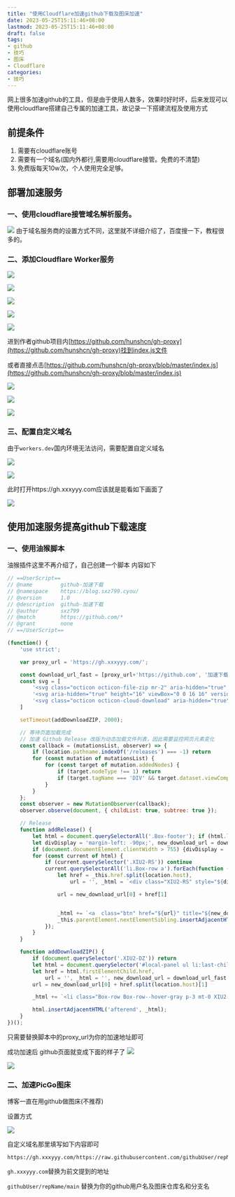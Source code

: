 ```yaml
---
title: "使用Cloudflare加速github下载及图床加速"
date: 2023-05-25T15:11:46+08:00
lastmod: 2023-05-25T15:11:46+08:00
draft: false
tags:
- github
- 技巧
- 图床
- Cloudflare
categories:
- 技巧
---
```


网上很多加速github的工具，但是由于使用人数多，效果时好时坏，后来发现可以使用cloudflare搭建自己专属的加速工具，故记录一下搭建流程及使用方式

<!--more-->

## 前提条件
1. 需要有cloudflare账号
2. 需要有一个域名(国内外都行,需要用cloudflare接管。免费的不清楚)
3. 免费版每天10w次，个人使用完全足够。

## 部署加速服务

### 一、使用cloudflare接管域名解析服务。
![](https://raw.githubusercontent.com/sxz799/tuchuang-blog/main/img/2023/05/202305251517951.png)
由于域名服务商的设置方式不同，这里就不详细介绍了，百度搜一下，教程很多的。

### 二、添加Cloudflare Worker服务

![](https://raw.githubusercontent.com/sxz799/tuchuang-blog/main/img/2023/05/202305251521546.png)

![](https://raw.githubusercontent.com/sxz799/tuchuang-blog/main/img/2023/05/202305251522337.png)

![](https://raw.githubusercontent.com/sxz799/tuchuang-blog/main/img/2023/05/202305251523218.png)

![](https://raw.githubusercontent.com/sxz799/tuchuang-blog/main/img/2023/05/202305251524096.png)

![](https://raw.githubusercontent.com/sxz799/tuchuang-blog/main/img/2023/05/202305251525908.png)

进到作者github项目内[https://github.com/hunshcn/gh-proxy](https://github.com/hunshcn/gh-proxy)找到index.js文件

或者直接点击[https://github.com/hunshcn/gh-proxy/blob/master/index.js](https://github.com/hunshcn/gh-proxy/blob/master/index.js)

![](https://raw.githubusercontent.com/sxz799/tuchuang-blog/main/img/2023/05/202305251554200.png)

![](https://raw.githubusercontent.com/sxz799/tuchuang-blog/main/img/2023/05/202305251525908.png)

![](https://raw.githubusercontent.com/sxz799/tuchuang-blog/main/img/2023/05/202305251530944.png)

### 三、配置自定义域名

由于`workers.dev`国内环境无法访问，需要配置自定义域名

![](https://raw.githubusercontent.com/sxz799/tuchuang-blog/main/img/2023/05/202305251532003.png)


![](https://raw.githubusercontent.com/sxz799/tuchuang-blog/main/img/2023/05/202305251535054.png)

此时打开https://gh.xxxyyy.com应该就是能看如下画面了

![](https://raw.githubusercontent.com/sxz799/tuchuang-blog/main/img/2023/05/202305251537558.png)



## 使用加速服务提高github下载速度

### 一、使用油猴脚本

油猴插件这里不再介绍了，自己创建一个脚本 内容如下
```js
// ==UserScript==
// @name         github-加速下载
// @namespace    https://blog.sxz799.cyou/
// @version      1.0
// @description  github-加速下载
// @author       sxz799
// @match        https://github.com/*
// @grant        none
// ==/UserScript==

(function() {
    'use strict';

    var proxy_url = 'https://gh.xxxyyy.com/';

    const download_url_fast = [proxy_url+'https://github.com', '加速下载', 'Cloudflare CDN加速']
    const svg = [
        '<svg class="octicon octicon-file-zip mr-2" aria-hidden="true" height="16" viewBox="0 0 16 16" version="1.1" width="16" data-view-component="true"><path fill-rule="evenodd" d="M3.5 1.75a.25.25 0 01.25-.25h3a.75.75 0 000 1.5h.5a.75.75 0 000-1.5h2.086a.25.25 0 01.177.073l2.914 2.914a.25.25 0 01.073.177v8.586a.25.25 0 01-.25.25h-.5a.75.75 0 000 1.5h.5A1.75 1.75 0 0014 13.25V4.664c0-.464-.184-.909-.513-1.237L10.573.513A1.75 1.75 0 009.336 0H3.75A1.75 1.75 0 002 1.75v11.5c0 .649.353 1.214.874 1.515a.75.75 0 10.752-1.298.25.25 0 01-.126-.217V1.75zM8.75 3a.75.75 0 000 1.5h.5a.75.75 0 000-1.5h-.5zM6 5.25a.75.75 0 01.75-.75h.5a.75.75 0 010 1.5h-.5A.75.75 0 016 5.25zm2 1.5A.75.75 0 018.75 6h.5a.75.75 0 010 1.5h-.5A.75.75 0 018 6.75zm-1.25.75a.75.75 0 000 1.5h.5a.75.75 0 000-1.5h-.5zM8 9.75A.75.75 0 018.75 9h.5a.75.75 0 010 1.5h-.5A.75.75 0 018 9.75zm-.75.75a1.75 1.75 0 00-1.75 1.75v3c0 .414.336.75.75.75h2.5a.75.75 0 00.75-.75v-3a1.75 1.75 0 00-1.75-1.75h-.5zM7 12.25a.25.25 0 01.25-.25h.5a.25.25 0 01.25.25v2.25H7v-2.25z"></path></svg>',
        '<svg aria-hidden="true" height="16" viewBox="0 0 16 16" version="1.1" width="16" data-view-component="true" class="octicon octicon-copy js-clipboard-copy-icon d-inline-block"><path fill-rule="evenodd" d="M0 6.75C0 5.784.784 5 1.75 5h1.5a.75.75 0 010 1.5h-1.5a.25.25 0 00-.25.25v7.5c0 .138.112.25.25.25h7.5a.25.25 0 00.25-.25v-1.5a.75.75 0 011.5 0v1.5A1.75 1.75 0 019.25 16h-7.5A1.75 1.75 0 010 14.25v-7.5z"></path><path fill-rule="evenodd" d="M5 1.75C5 .784 5.784 0 6.75 0h7.5C15.216 0 16 .784 16 1.75v7.5A1.75 1.75 0 0114.25 11h-7.5A1.75 1.75 0 015 9.25v-7.5zm1.75-.25a.25.25 0 00-.25.25v7.5c0 .138.112.25.25.25h7.5a.25.25 0 00.25-.25v-7.5a.25.25 0 00-.25-.25h-7.5z"></path></svg><svg aria-hidden="true" height="16" viewBox="0 0 16 16" version="1.1" width="16" data-view-component="true" class="octicon octicon-check js-clipboard-check-icon color-fg-success d-inline-block d-sm-none"><path fill-rule="evenodd" d="M13.78 4.22a.75.75 0 010 1.06l-7.25 7.25a.75.75 0 01-1.06 0L2.22 9.28a.75.75 0 011.06-1.06L6 10.94l6.72-6.72a.75.75 0 011.06 0z"></path></svg>',
        '<svg class="octicon octicon-cloud-download" aria-hidden="true" height="16" version="1.1" viewBox="0 0 16 16" width="16"><path d="M9 12h2l-3 3-3-3h2V7h2v5zm3-8c0-.44-.91-3-4.5-3C5.08 1 3 2.92 3 5 1.02 5 0 6.52 0 8c0 1.53 1 3 3 3h3V9.7H3C1.38 9.7 1.3 8.28 1.3 8c0-.17.05-1.7 1.7-1.7h1.3V5c0-1.39 1.56-2.7 3.2-2.7 2.55 0 3.13 1.55 3.2 1.8v1.2H12c.81 0 2.7.22 2.7 2.2 0 2.09-2.25 2.2-2.7 2.2h-2V11h2c2.08 0 4-1.16 4-3.5C16 5.06 14.08 4 12 4z"></path></svg>'
    ]

    setTimeout(addDownloadZIP, 2000);

    // 等待页面加载完成
    // 加速 Github Release 改版为动态加载文件列表，因此需要监控网页元素变化
    const callback = (mutationsList, observer) => {
        if (location.pathname.indexOf('/releases') === -1) return
        for (const mutation of mutationsList) {
            for (const target of mutation.addedNodes) {
                if (target.nodeType !== 1) return
                if (target.tagName === 'DIV' && target.dataset.viewComponent === 'true' && target.classList[0] === 'Box') addRelease();
            }
        }
    };
    const observer = new MutationObserver(callback);
    observer.observe(document, { childList: true, subtree: true });

    // Release
    function addRelease() {
        let html = document.querySelectorAll('.Box-footer'); if (html.length == 0 || location.pathname.indexOf('/releases') == -1) return
        let divDisplay = 'margin-left: -90px;', new_download_url = download_url_fast;
        if (document.documentElement.clientWidth > 755) {divDisplay = 'margin-top: -3px;margin-left: 8px;display: inherit;';}; // 调整小屏幕时的样式
        for (const current of html) {
            if (current.querySelector('.XIU2-RS')) continue
            current.querySelectorAll('li.Box-row a').forEach(function (_this) {
                let href = _this.href.split(location.host),
                    url = '', _html = `<div class="XIU2-RS" style="${divDisplay}">`;

                url = new_download_url[0] + href[1]


                _html += `<a  class="btn" href="${url}" title="${new_download_url[2]}" rel="noreferrer noopener nofollow">${new_download_url[1]}</a>`
                _this.parentElement.nextElementSibling.insertAdjacentHTML('beforeend', _html + '</div>');
            });
        }
    }

    function addDownloadZIP() {
        if (document.querySelector('.XIU2-DZ')) return
        let html = document.querySelector('#local-panel ul li:last-child');if (!html) return
        let href = html.firstElementChild.href,
            url = '', _html = '', new_download_url = download_url_fast;
        url = new_download_url[0] + href.split(location.host)[1]

        _html += `<li class="Box-row Box-row--hover-gray p-3 mt-0 XIU2-DZ"><a class="d-flex flex-items-center color-fg-default text-bold no-underline" rel="noreferrer noopener nofollow" href="${url}" title="${new_download_url[2]}"> ${svg[0]} Download ZIP ${new_download_url[1]}</a></li>`

        html.insertAdjacentHTML('afterend', _html);
    }
})();
```

只需要替换脚本中的proxy_url为你的加速地址即可

成功加速后 github页面就变成下面的样子了
![](https://raw.githubusercontent.com/sxz799/tuchuang-blog/main/img/2023/05/202305251543704.png)

![](https://raw.githubusercontent.com/sxz799/tuchuang-blog/main/img/2023/05/202305251546128.png)


### 二、加速PicGo图床

博客一直在用github做图床(不推荐)

设置方式

![](https://raw.githubusercontent.com/sxz799/tuchuang-blog/main/img/2023/05/202305251548163.png)

自定义域名那里填写如下内容即可
```
https://gh.xxxyyy.com/https://raw.githubusercontent.com/githubUser/repName/main
```

`gh.xxxyyy.com`替换为前文提到的地址

`githubUser/repName/main` 替换为你的github用户名及图床仓库名和分支名